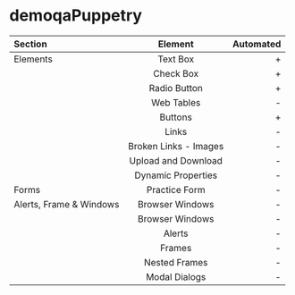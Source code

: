 # demoqaPuppetry

| Section | Element | Automated  |
| :----- | :-: | -: |
| Elements|Text Box | + |
|         |Check Box | + |
|         |Radio Button | + |
|         |Web Tables | - |
|         |Buttons | + |
|         |Links | - |
|         |Broken Links - Images | - |
|         |Upload and Download | - |
|         |Dynamic Properties | - |
|Forms  |Practice Form | - |
|Alerts, Frame & Windows  |Browser Windows | - |
| |Browser Windows | - |
| |Alerts | - |
| |Frames | - |
| |Nested Frames | - |
| |Modal Dialogs | - |










